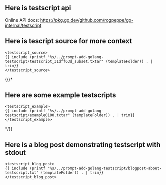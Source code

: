## Here is testscript api

Online API docs:
https://pkg.go.dev/github.com/rogpeppe/go-internal/testscript

## Here is tescript source for more context

```
<testscript_source>
{{ include (printf "%s/../prompt-add-golang-testscript/testscript_31dff63d_subset.txtar" (templateFolder)) . | trim}}
</testscript_source>
```

{{/* 
## Here are some example testscripts

```
<testscript_example>
{{ include (printf "%s/../prompt-add-golang-testscript/example0100.txtar" (templateFolder)) . | trim}}
</testscript_example>
```

*/}}
## Here is a blog post demonstrating testscript with stdout

```
<testscript_blog_post>
{{ include (printf "%s/../prompt-add-golang-testscript/blogpost-about-testscript.txt" (templateFolder)) . | trim}}
</testscript_blog_post>
```
